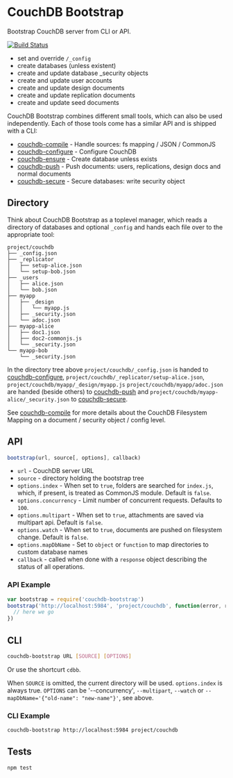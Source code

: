 # CouchDB Bootstrap
Bootstrap CouchDB server from CLI or API.

[![Build Status](https://travis-ci.org/eHealthAfrica/couchdb-bootstrap.svg?branch=master)](https://travis-ci.org/eHealthAfrica/couchdb-bootstrap)


* set and override `/_config`
* create databases (unless existent)
* create and update database \_security objects
* create and update user accounts
* create and update design documents
* create and update replication documents
* create and update seed documents

CouchDB Bootstrap combines different small tools, which can also be used
independently. Each of those tools come has a similar API and is shipped with a
CLI:
* [couchdb-compile](https://github.com/jo/couchdb-compile) - Handle sources: fs mapping / JSON / CommonJS
* [couchdb-configure](https://github.com/eHealthAfrica/couchdb-configure) - Configure CouchDB
* [couchdb-ensure](https://github.com/eHealthAfrica/couchdb-ensure) - Create database unless exists
* [couchdb-push](https://github.com/jo/couchdb-push) - Push documents: users, replications, design docs and normal documents
* [couchdb-secure](https://github.com/eHealthAfrica/couchdb-secure) - Secure databases: write security object

## Directory

Think about CouchDB Bootstrap as a toplevel manager, which reads a directory of
databases and optional `_config` and hands each file over to the appropriate tool:

```
project/couchdb
├── _config.json
├── _replicator
│   ├── setup-alice.json
│   └── setup-bob.json
├── _users
│   ├── alice.json
│   └── bob.json
├── myapp
│   ├── _design
│   │   └── myapp.js
│   ├── _security.json
│   └── adoc.json
├── myapp-alice
│   ├── doc1.json
│   ├── doc2-commonjs.js
│   └── _security.json
└── myapp-bob
    └── _security.json
```

In the directory tree above `project/couchdb/_config.json` is handed to
[couchdb-configure](https://github.com/eHealthAfrica/couchdb-configure),
`project/couchdb/_replicator/setup-alice.json`,
`project/couchdb/myapp/_design/myapp.js`
`project/couchdb/myapp/adoc.json` are handed (beside others) to
[couchdb-push](https://github.com/jo/couchdb-push)
and `project/couchdb/myapp-alice/_security.json` to
[couchdb-secure](https://github.com/eHealthAfrica/couchdb-secure).

See [couchdb-compile](https://github.com/jo/couchdb-compile) for more details
about the CouchDB Filesystem Mapping on a document / security object / config
level.

## API

```js
bootstrap(url, source[, options], callback)
```

* `url` - CouchDB server URL
* `source` - directory holding the bootstrap tree
* `options.index` - When set to `true`, folders are searched for `index.js`, which, if present, is treated as CommonJS module. Default is `false`.
* `options.concurrency` - Limit number of concurrent requests. Defaults to `100`.
* `options.multipart` - When set to `true`, attachments are saved via multipart api. Default is `false`.
* `options.watch` - When set to `true`, documents are pushed on filesystem change. Default is `false`.
* `options.mapDbName` - Set to `object` or `function` to map directories to custom database names
* `callback` - called when done with a `response` object describing the status of all operations.

### API Example

```js
var bootstrap = require('couchdb-bootstrap')
bootstrap('http://localhost:5984', 'project/couchdb', function(error, response) {
  // here we go
})
```


## CLI

```sh
couchdb-bootstrap URL [SOURCE] [OPTIONS]
```

Or use the shortcurt `cdbb`.

When `SOURCE` is omitted, the current directory will be used.
`options.index` is always true.
`OPTIONS` can be '--concurrency', `--multipart`, `--watch` or `--mapDbName='{"old-name": "new-name"}'`, see above.

### CLI Example

```sh
couchdb-bootstrap http://localhost:5984 project/couchdb
```

## Tests
```sh
npm test
```
